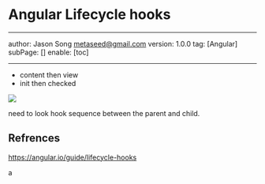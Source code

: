 # Angular Lifecycle hooks
---
author: Jason Song <metaseed@gmail.com>
version: 1.0.0
tag: [Angular]
subPage: []
enable: [toc]

---
* content then view
* init then checked

![](https://lh4.googleusercontent.com/jqfQIpB5PJcoOn8n9fMW466u69Fs-kS4pKMzr3nKPmLRj_T730J9MB3kBRfaI9A_T3T5PFYOsjL0lSJkl_NifKbzhOJgkZKU5bQmiZhXwz8Tcu_uT6rsSlA8gFF5hl-YBRybh0RA)

need to look hook sequence between the parent and child.

## Refrences
https://angular.io/guide/lifecycle-hooks



a